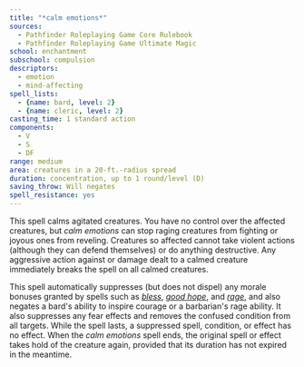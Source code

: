 ```yaml
---
title: "*calm emotions*"
sources:
  - Pathfinder Roleplaying Game Core Rulebook
  - Pathfinder Roleplaying Game Ultimate Magic
school: enchantment
subschool: compulsion
descriptors:
  - emotion
  - mind-affecting
spell_lists:
  - {name: bard, level: 2}
  - {name: cleric, level: 2}
casting_time: 1 standard action
components:
  - V
  - S
  - DF
range: medium
area: creatures in a 20-ft.-radius spread
duration: concentration, up to 1 round/level (D)
saving_throw: Will negates
spell_resistance: yes
---
```


This spell calms agitated creatures. You have no control over the affected creatures, but *calm emotions* can stop raging creatures from fighting or joyous ones from reveling. Creatures so affected cannot take violent actions (although they can defend themselves) or do anything destructive. Any aggressive action against or damage dealt to a calmed creature immediately breaks the spell on all calmed creatures.

This spell automatically suppresses (but does not dispel) any morale bonuses granted by spells such as [*bless*](/spells/bless/), [*good hope*](/spells/good-hope/), and [*rage*](/spells/race/), and also negates a bard's ability to inspire courage or a barbarian's rage ability. It also suppresses any fear effects and removes the confused condition from all targets. While the spell lasts, a suppressed spell, condition, or effect has no effect. When the *calm emotions* spell ends, the original spell or effect takes hold of the creature again, provided that its duration has not expired in the meantime.

